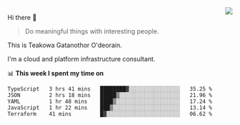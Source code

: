 <img align="right" src="https://github-readme-stats.vercel.app/api?username=Teakowa&show_icons=true&icon_color=2f80ed&text_color=718096&bg_color=ffffff&hide_title=true" />

Hi there 👋

> Do meaningful things with interesting people.

This is Teakowa Gatanothor O'deorain.

I'm a cloud and platform infrastructure consultant.

📊 **This week I spent my time on**
<!--START_SECTION:waka-->
```text
TypeScript   3 hrs 41 mins   ████████▓░░░░░░░░░░░░░░░░   35.25 % 
JSON         2 hrs 18 mins   █████▒░░░░░░░░░░░░░░░░░░░   21.96 % 
YAML         1 hr 48 mins    ████▒░░░░░░░░░░░░░░░░░░░░   17.24 % 
JavaScript   1 hr 22 mins    ███▒░░░░░░░░░░░░░░░░░░░░░   13.14 % 
Terraform    41 mins         █▓░░░░░░░░░░░░░░░░░░░░░░░   06.62 % 
```
<!--END_SECTION:waka-->
